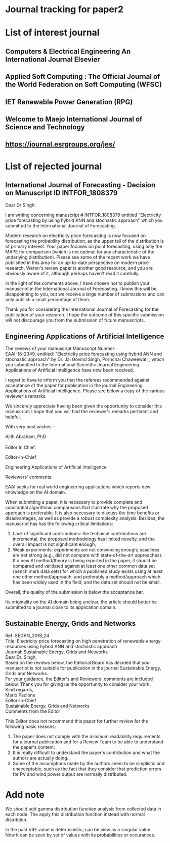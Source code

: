 # Journal tracking for paper2<br/>

# List of interest journal<br/>

## Computers & Electrical Engineering  An International Journal Elsevier<br/>
## Applied Soft Computing : The Official Journal of the World Federation on Soft Computing (WFSC)<br/>
## IET Renewable Power Generation (RPG)
## Welcome to Maejo International Journal of Science and Technology
## https://journal.esrgroups.org/jes/

# List of rejected journal<br/>


## International Journal of Forecasting - Decision on Manuscript ID INTFOR_1808379<br/>


Dear Dr Singh:<br/>

I am writing concerning manuscript # INTFOR_1808379 entitled "Electricity price forecasting by using hybrid ANN and stochastic approach" which you submitted to the International Journal of Forecasting.<br/>

Modern research on electricity price forecasting is now focused on forecasting the probability distribution, as the upper tail of the distribution is of primary interest. Your paper focuses on point forecasting, using only the MAPE for comparison (which is not optimal for any characteristic of the underlying distribution). Please see some of the recent work we have published in this area for an up-to-date perspective on modern price research. Weron's review paper is another good resource, and you are obviously aware of it, although perhaps haven't read it carefully.<br/>

In the light of the comments above, I have chosen not to publish your manuscript in the International Journal of Forecasting. I know this will be disappointing to you, but we receive a large number of submissions and can only publish a small percentage of them.<br/>

Thank you for considering the International Journal of Forecasting for the publication of your research.  I hope the outcome of this specific submission will not discourage you from the submission of future manuscripts.<br/>




## Engineering Applications of Artificial Intelligence<br/>

The reviews of your manuscript Manuscript Number:<br/>
 EAAI-18-2349, entitled: "Electricity price forecasting using hybrid ANN and stochastic approach" by Dr. Jai Govind Singh, Pornchai Chaweewat; , which you submitted to the International Scientific Journal Engineering Applications of Artificial Intelligence have now been received.<br/>

I regret to have to inform you that the referees recommended against acceptance of the paper for publication in the journal Engineering Applications of Artificial Intelligence. Please see below a copy of the various reviewer's remarks.<br/>

We sincerely appreciate having been given the opportunity to consider this manuscript; I hope that you will find the reviewer's remarks pertinent and helpful.<br/>

With very best wishes -<br/>

Ajith Abraham, PhD<br/><br/>
Editor In Chief.<br/>

Editor-in-Chief<br/>

Engineering Applications of Artificial Intelligence<br/>

Reviewers' comments:<br/>

EAAI seeks for real world engineering applications which reports new knowledge on the AI domain.<br/>

When submitting a paper, it is necessary to provide complete and substantial algorithmic comparisons that illustrate why the proposed approach is preferable. It is also necessary to discuss the time benefits or disadvantages, as well as provide a robust complexity analysis. Besides, the manuscript has  has the following critical limitations:<br/>
1) Lack of significant contributions: the technical contributions are incremental, the proposed methodology has limited novelty, and the overall impact is not significant enough;<br/>
2) Weak experiments: experiments are not convincing enough; baselines are not strong (e.g., did not compare with state-of-the-art approaches). If a new AI method/theory is being reported in the paper, it should be compared and validated against at least one other common data set (bench mark data sets) for which a published study exists using at least one other method/approach, and preferably a method/approach which has been widely used in the field, and the data set should not be small.<br/>

Overall, the quality of the submission is below the acceptance bar.<br/>

Its originality on the AI domain being unclear, the article should better be submitted to a journal close to its application domain.<br/>


## Sustainable Energy, Grids and Networks<br/>
Ref: SEGAN_2019_24 <br/>
Title: Electricity price forecasting on high penetration of renewable energy resources using hybrid ANN and stochastic approach<br/>
Journal: Sustainable Energy, Grids and Networks<br/>
Dear Dr. Singh,<br/>
Based on the reviews below, the Editorial Board has decided that your manuscript is not suitable for publication in the journal Sustainable Energy, Grids and Networks.<br/>
For your guidance, the Editor's and Reviewers' comments are included below.
Thank you for giving us the opportunity to consider your work.<br/>
Kind regards,<br/>
Mario Paolone<br/>
Editor-in-Chief<br/>
Sustainable Energy, Grids and Networks<br/>
Comments from the Editor<br/>

This Editor does not recommend this paper for further review for the following basic reasons:<br/>
1. The paper does not comply with the minimum readability requirements for a journal publication and for a Review Team to be able to understand the paper's content.<br/>
2. It is really difficult to understand the paper's contribution and what the authors are actually doing.<br/>
3. Some of the assumptions made by the authors seem to be simplistic and unacceptable, such as the fact that they consider that prediction errors for PV and wind power output are normally distributed.<br/>


# Add note
We should add gamma distribution function analysis from collected data in each node. The apply this distribution function instead  with normal distribtion.

In the past VRE value is deterministic; can be view as a singular value <br/>
Now it can be seen by set of values with its probabilities or occurances.
